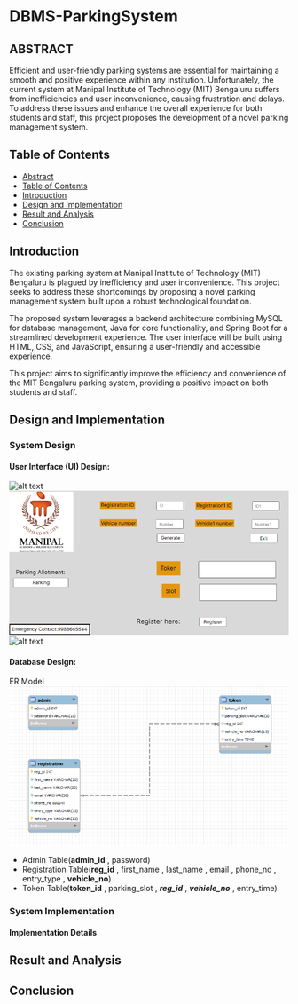 # DBMS-ParkingSystem

## ABSTRACT

Efficient and user-friendly parking systems are essential for maintaining a smooth and positive experience within any institution. Unfortunately, the current system at Manipal Institute of Technology (MIT) Bengaluru suffers from inefficiencies and user inconvenience, causing frustration and delays. To address these issues and enhance the overall experience for both students and staff, this project proposes the development of a novel parking management system.

## Table of Contents
+ [Abstract](#abstract)
+ [Table of Contents](#table-of-contents)
+ [Introduction](#introduction)
+ [Design and Implementation](#design-and-implementation)
+ [Result and Analysis](#result-and-analysis)
+ [Conclusion](#conclusion)

## Introduction

The existing parking system at Manipal Institute of Technology (MIT) Bengaluru is plagued by inefficiency and user inconvenience. This project seeks to address these shortcomings by proposing a novel parking management system built upon a robust technological foundation.

The proposed system leverages a backend architecture combining MySQL for database management, Java for core functionality, and Spring Boot for a streamlined development experience. The user interface will be built using HTML, CSS, and JavaScript, ensuring a user-friendly and accessible experience.

This project aims to significantly improve the efficiency and convenience of the MIT Bengaluru parking system, providing a positive impact on both students and staff.

## Design and Implementation
### System Design
#### User Interface (UI) Design:
![alt text](app/images/index.png)
![alt text](app/images/token.png)
![alt text](app/images/reg.png)
#### Database Design:
ER Model
![alt text](app/images/ER_model.png)
* Admin Table(**admin_id** , password)
* Registration Table(**reg_id** , first_name , last_name , email , phone_no , entry_type , **vehicle_no**)
* Token Table(**token_id** , parking_slot , ***reg_id*** , ***vehicle_no*** , entry_time)
### System Implementation
#### Implementation Details

## Result and Analysis

## Conclusion


